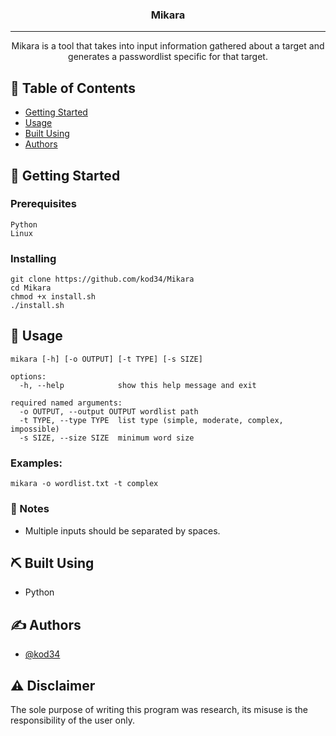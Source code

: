 

<h3 align="center"><b>Mikara</b></h3>



---

<p align="center"> Mikara is a tool that takes into input information gathered about a target and generates a passwordlist specific for that target.
    <br> 
</p>

## 📝 Table of Contents

- [Getting Started](#getting_started)
- [Usage](#usage)
- [Built Using](#built_using)
- [Authors](#authors)


## 🏁 Getting Started <a name = "getting_started"></a>


### Prerequisites


```
Python
Linux
```

### Installing


```
git clone https://github.com/kod34/Mikara
cd Mikara
chmod +x install.sh
./install.sh
```

## 🎈 Usage <a name="usage"></a>

```
mikara [-h] [-o OUTPUT] [-t TYPE] [-s SIZE]

options:
  -h, --help            show this help message and exit

required named arguments:
  -o OUTPUT, --output OUTPUT wordlist path
  -t TYPE, --type TYPE  list type (simple, moderate, complex, impossible)
  -s SIZE, --size SIZE  minimum word size

```
### Examples:  

```
mikara -o wordlist.txt -t complex
```

### 📝 Notes  

- Multiple inputs should be separated by spaces.

## ⛏️ Built Using <a name = "built_using"></a>

- Python

## ✍️ Authors <a name = "authors"></a>

- [@kod34](https://github.com/kod34)

## ⚠️ Disclaimer
The sole purpose of writing this program was research, its misuse is the responsibility of the user only.
